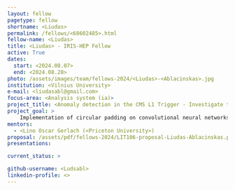 ```yaml
---
layout: fellow
pagetype: fellow
shortname: <Liudas>
permalink: /fellows/<68602485>.html
fellow-name: <Liudas>
title: <Liudas> - IRIS-HEP Fellow
active: True
dates:
  start: <2024.08.07>
  end: <2024.08.28>
photo: /assets/images/team/fellows-2024/<Liudas>-<Ablacinskas>.jpg
institution: <Vilnius University>
e-mail: <liudasabl@gmail.com>
focus-area: <Analysis system (ia)>
project_title: <Anomaly detection in the CMS L1 Trigger - Investigate the effects of circular padding for convolutional neural networks over cyclic data>
project_goal: >
    Implementation of circular padding on convolutional neural networks and investigation off its potential effects on the performance of CICADA. The models is trained on simplified, simulated dataset to gauge the potential impact of such padding techniques for the CICADA use case.
mentors:
  - <Lino Oscar Gerlach (<Priceton University>)
proposal: /assets/pdf/fellows-2024/LIT106-proposal-Liudas-Ablacinskas.pdf
presentations:

current_status: >

github-username: <Ludsabl>
linkedin-profile: <>
---
```

